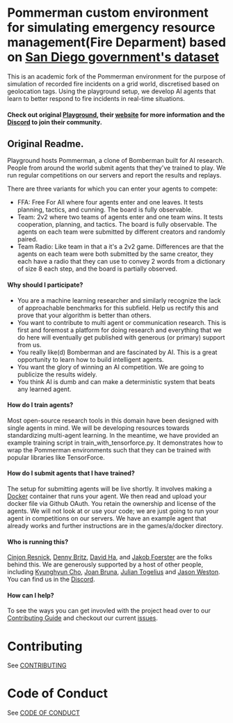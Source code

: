 # Pommerman custom environment for simulating emergency resource management(Fire Deparment) based on [San Diego government's dataset](https://data.sandiego.gov/datasets/fire-incidents/)

This is an academic fork of the Pommerman environment for the purpose of simulation of recorded fire incidents on a grid world, discretised based on geolocation tags. Using the playground setup, we develop AI agents that learn to better respond to fire incidents in real-time situations.

#### Check out original [Playground](https://github.com/MultiAgentLearning/playground), their [website](https://www.pommerman.com) for more information and the [Discord](https://discordapp.com/invite/wjVJEDc) to join their community.

## Original Readme. 

Playground hosts Pommerman, a clone of Bomberman built for AI research. People from around the world submit agents that they've trained to play. We run regular competitions on our servers and report the results and replays.

There are three variants for which you can enter your agents to compete:

* FFA: Free For All where four agents enter and one leaves. It tests planning, tactics, and cunning. The board is fully observable.
* Team: 2v2 where two teams of agents enter and one team wins. It tests cooperation, planning, and tactics. The board is fully observable. The agents on each team were submitted by different creators and randomly paired.
* Team Radio: Like team in that a it's a 2v2 game. Differences are that the agents on each team were both submitted by the same creator, they each have a radio that they can use to convey 2 words from a dictionary of size 8 each step, and the board is partially observed.

#### Why should I participate?

* You are a machine learning researcher and similarly recognize the lack of approachable benchmarks for this subfield. Help us rectify this and prove that your algorithm is better than others.
* You want to contribute to multi agent or communication research. This is first and foremost a platform for doing research and everything that we do here will eventually get published with generous (or primary) support from us.
* You really like(d) Bomberman and are fascinated by AI. This is a great opportunity to learn how to build intelligent agents.
* You want the glory of winning an AI competition. We are going to publicize the results widely.
* You think AI is dumb and can make a deterministic system that beats any learned agent.

#### How do I train agents?

Most open-source research tools in this domain have been designed with single agents in mind. We will be developing resources towards standardizing multi-agent learning. In the meantime, we have provided an example training script in train_with_tensorforce.py. It demonstrates how to wrap the Pommerman environments such that they can be trained with popular libraries like TensorForce.

#### How do I submit agents that I have trained?

The setup for submitting agents will be live shortly. It involves making a [Docker](https://docs.docker.com/get-started/) container that runs your agent. We then read and upload your docker file via Github OAuth. You retain the ownership and license of the agents. We will not look at or use your code; we are just going to run your agent in competitions on our servers. We have an example agent that already works and further instructions are in the games/a/docker directory.

#### Who is running this?

[Cinjon Resnick](http://twitter.com/cinjoncin), [Denny Britz](https://twitter.com/dennybritz), [David Ha](https://twitter.com/hardmaru), and [Jakob Foerster](https://www.linkedin.com/in/jakobfoerster/) are the folks behind this. We are generously supported by a host of other people, including [Kyunghyun Cho](https://twitter.com/kchonyc), [Joan Bruna](https://twitter.com/joanbruna), [Julian Togelius](http://julian.togelius.com/) and [Jason Weston](https://research.fb.com/people/weston-jason/). You can find us in the [Discord](https://discordapp.com/invite/wjVJEDc).

#### How can I help?

To see the ways you can get invovled with the project head over to our [Contributing Guide](https://github.com/MultiAgentLearning/playground/blob/master/CONTRIBUTING.md) and checkout our current [issues](https://github.com/MultiAgentLearning/playground/issues).

# Contributing

See [CONTRIBUTING](../CONTRIBUTING.md)

# Code of Conduct

See [CODE OF CONDUCT](../CODE_OF_CONDUCT.md)
